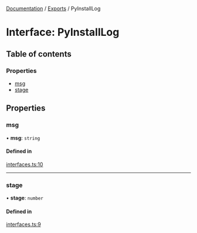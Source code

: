 [Documentation](../README.md) / [Exports](../modules.md) / PyInstallLog

# Interface: PyInstallLog

## Table of contents

### Properties

- [msg](PyInstallLog.md#msg)
- [stage](PyInstallLog.md#stage)

## Properties

### msg

• **msg**: `string`

#### Defined in

[interfaces.ts:10](https://github.com/synw/usepython/blob/244ad73/src/interfaces.ts#L10)

___

### stage

• **stage**: `number`

#### Defined in

[interfaces.ts:9](https://github.com/synw/usepython/blob/244ad73/src/interfaces.ts#L9)
